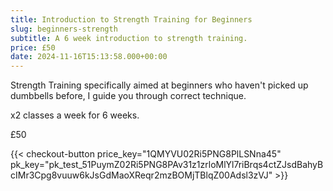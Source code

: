 ```yaml
---
title: Introduction to Strength Training for Beginners
slug: beginners-strength
subtitle: A 6 week introduction to strength training. 
price: £50
date: 2024-11-16T15:13:58.000+00:00
---
```


Strength Training specifically aimed at beginners who haven't picked up dumbbells before, I guide you through correct technique.

<!--more-->

x2 classes a week for 6 weeks.

£50

{{< checkout-button price_key="1QMYVU02Ri5PNG8PlLSNna45" pk_key="pk_test_51PuymZ02Ri5PNG8PAv31z1zrloMlYl7riBrqs4ctZJsdBahyBcIMr3Cpg8vuuw6kJsGdMaoXReqr2mzBOMjTBlqZ00Adsl3zVJ" >}}